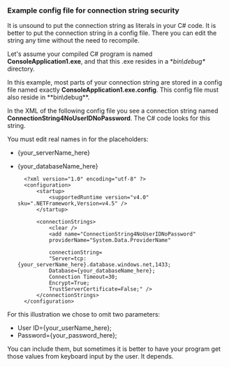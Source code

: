 
<!--
includes/sql-database-include-connection-string-40-config.md

Latest Freshness check:  2015-09-04 , GeneMi.

## Connection string
-->


### Example config file for connection string security
It is unsound to put the connection string as literals in your C# code. It is better to put the connection string in a config file. There you can edit the string any time without the need to recompile.

Let's assume your compiled C# program is named **ConsoleApplication1.exe**, and that this .exe resides in a **bin\debug\** directory.

In this example, most parts of your connection string are stored in a config file named exactly **ConsoleApplication1.exe.config**. This config file must also reside in **bin\debug\**.

In the XML of the following config file you see a connection string named **ConnectionString4NoUserIDNoPassword**. The C# code looks for this string.

You must edit real names in for the placeholders:

* {your_serverName_here}
* {your_databaseName_here}
  
        <?xml version="1.0" encoding="utf-8" ?>
        <configuration>
            <startup> 
                <supportedRuntime version="v4.0" sku=".NETFramework,Version=v4.5" />
            </startup>
  
            <connectionStrings>
                <clear />
                <add name="ConnectionString4NoUserIDNoPassword"
                providerName="System.Data.ProviderName"
  
                connectionString=
                "Server=tcp:{your_serverName_here}.database.windows.net,1433;
                Database={your_databaseName_here};
                Connection Timeout=30;
                Encrypt=True;
                TrustServerCertificate=False;" />
            </connectionStrings>
        </configuration>

For this illustration we chose to omit two parameters:

* User ID={your_userName_here};
* Password={your_password_here};

You can include them, but sometimes it is better to have your program get those values from keyboard input by the user. It depends.

<!--
These three includes/ files are a sequenced set, but you can pick and choose:

includes/sql-database-include-connection-string-20-portalshots.md
includes/sql-database-include-connection-string-30-compare.md
includes/sql-database-include-connection-string-40-config.md
-->
